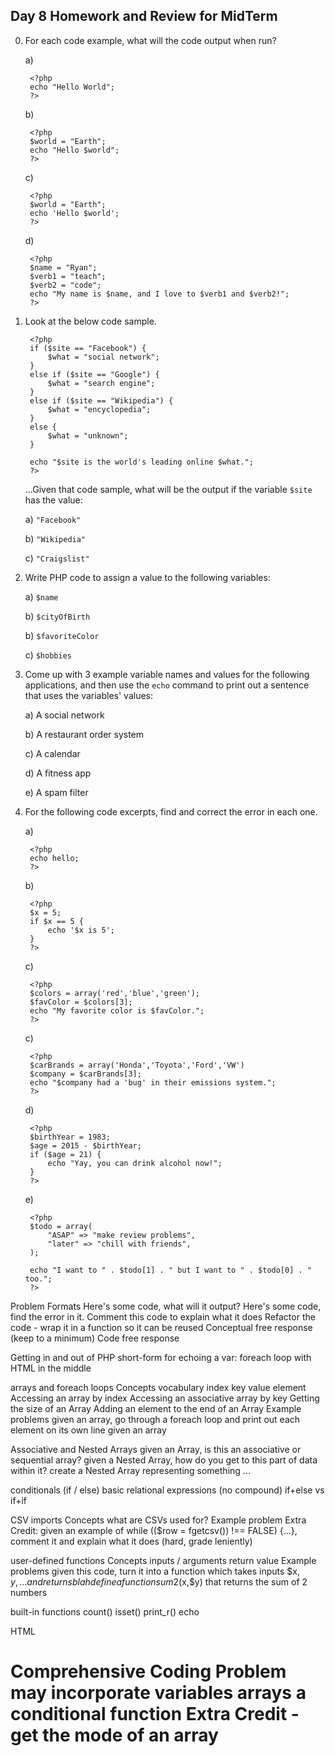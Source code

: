 Day 8 Homework and Review for MidTerm
-------------------------------------

0. For each code example, what will the code output when run?

    a)

        <?php
        echo "Hello World";
        ?>

    b)

        <?php
        $world = "Earth";
        echo "Hello $world";
        ?>

    c)

        <?php
        $world = "Earth";
        echo 'Hello $world';
        ?>

    d)

        <?php
        $name = "Ryan";
        $verb1 = "teach";
        $verb2 = "code";
        echo "My name is $name, and I love to $verb1 and $verb2!";
        ?>

0. Look at the below code sample.

        <?php
        if ($site == "Facebook") {
            $what = "social network";
        }
        else if ($site == "Google") {
            $what = "search engine";
        }
        else if ($site == "Wikipedia") {
            $what = "encyclopedia";
        }
        else {
            $what = "unknown";
        }

        echo "$site is the world's leading online $what.";
        ?>

   ...Given that code sample, what will be the output if the variable `$site` has the value:

    a) `"Facebook"`

    b) `"Wikipedia"`

    c) `"Craigslist"`

0. Write PHP code to assign a value to the following variables:

    a) `$name`

    b) `$cityOfBirth`

    b) `$favoriteColor`

    c) `$hobbies`

0. Come up with 3 example variable names and values for the following applications,
   and then use the `echo` command to print out a sentence that uses the variables' values:

    a) A social network

    b) A restaurant order system

    c) A calendar

    d) A fitness app

    e) A spam filter

0. For the following code excerpts, find and correct the error in each one.

    a)

        <?php
        echo hello;
        ?>

    b)

        <?php
        $x = 5;
        if $x == 5 {
            echo '$x is 5';
        }
        ?>

    c)

        <?php
        $colors = array('red','blue','green');
        $favColor = $colors[3];
        echo "My favorite color is $favColor.";
        ?>

    c)

        <?php
        $carBrands = array('Honda','Toyota','Ford','VW')
        $company = $carBrands[3];
        echo "$company had a 'bug' in their emissions system.";
        ?>

    d)

        <?php
        $birthYear = 1983;
        $age = 2015 - $birthYear;
        if ($age = 21) {
            echo "Yay, you can drink alcohol now!";
        }
        ?>

    e)

        <?php
        $todo = array(
            "ASAP" => "make review problems",
            "later" => "chill with friends",
        );

        echo "I want to " . $todo[1] . " but I want to " . $todo[0] . " too.";
        ?>

Problem Formats
    Here's some code, what will it output?
    Here's some code, find the error in it.
    Comment this code to explain what it does
    Refactor the code - wrap it in a function so it can be reused
    Conceptual free response (keep to a minimum)
    Code free response

Getting in and out of PHP
    <?php and ?>
    short-form for echoing a var: <?= $var ?>
    foreach loop with HTML in the middle

arrays and foreach loops
    Concepts
        vocabulary
        index
        key
        value
        element
    Accessing an array by index
    Accessing an associative array by key
    Getting the size of an Array
    Adding an element to the end of an Array
    Example problems
        given an array, go through a foreach loop and print out each element on its own line
        given an array

Associative and Nested Arrays
    given an Array, is this an associative or sequential array?
    given a Nested Array, how do you get to this part of data within it?
    create a Nested Array representing something ...

conditionals (if / else)
    basic relational expressions (no compound)
    if+else vs if+if

CSV imports
    Concepts
        what are CSVs used for?
    Example problem
        Extra Credit: given an example of while (($row = fgetcsv()) !== FALSE) {...}, comment it and explain what it does (hard, grade leniently)

user-defined functions
    Concepts
        inputs / arguments
        return value
    Example problems
        given this code, turn it into a function which takes inputs $x, $y, ... and returns blah
        define a function sum2($x,$y) that returns the sum of 2 numbers

built-in functions
    count()
    isset()
    print_r()
    echo

HTML
    <br>
    <p>
    <h1>

Comprehensive Coding Problem
    may incorporate
        variables
        arrays
        a conditional
        function
    Extra Credit - get the mode of an array

